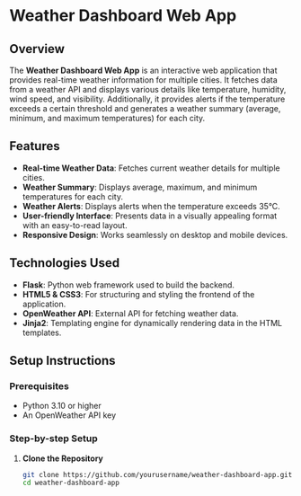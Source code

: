 # Weather Dashboard Web App

## Overview

The **Weather Dashboard Web App** is an interactive web application that provides real-time weather information for multiple cities. It fetches data from a weather API and displays various details like temperature, humidity, wind speed, and visibility. Additionally, it provides alerts if the temperature exceeds a certain threshold and generates a weather summary (average, minimum, and maximum temperatures) for each city.

## Features

- **Real-time Weather Data**: Fetches current weather details for multiple cities.
- **Weather Summary**: Displays average, maximum, and minimum temperatures for each city.
- **Weather Alerts**: Displays alerts when the temperature exceeds 35°C.
- **User-friendly Interface**: Presents data in a visually appealing format with an easy-to-read layout.
- **Responsive Design**: Works seamlessly on desktop and mobile devices.

## Technologies Used

- **Flask**: Python web framework used to build the backend.
- **HTML5 & CSS3**: For structuring and styling the frontend of the application.
- **OpenWeather API**: External API for fetching weather data.
- **Jinja2**: Templating engine for dynamically rendering data in the HTML templates.

## Setup Instructions

### Prerequisites
- Python 3.10 or higher
- An OpenWeather API key

### Step-by-step Setup

1. **Clone the Repository**
   ```bash
   git clone https://github.com/yourusername/weather-dashboard-app.git
   cd weather-dashboard-app
